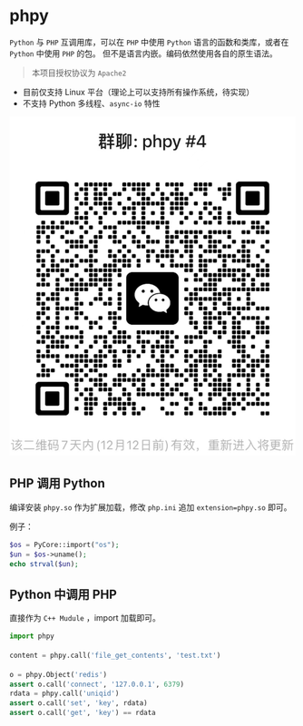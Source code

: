 phpy
====
`Python` 与 `PHP` 互调用库，可以在 `PHP` 中使用 `Python` 语言的函数和类库，或者在 `Python` 中使用 `PHP` 的包。
但不是语言内嵌。编码依然使用各自的原生语法。

> 本项目授权协议为 `Apache2`

- 目前仅支持 Linux 平台（理论上可以支持所有操作系统，待实现）
- 不支持 Python 多线程、`async-io` 特性

![Alt](docs/wxg.png)


PHP 调用 Python
----
编译安装 `phpy.so` 作为扩展加载，修改 `php.ini` 追加 `extension=phpy.so` 即可。

例子：
```php
$os = PyCore::import("os");
$un = $os->uname();
echo strval($un);
```

Python 中调用 PHP
----
直接作为 `C++ Mudule` ，import 加载即可。

```python
import phpy

content = phpy.call('file_get_contents', 'test.txt')

o = phpy.Object('redis')
assert o.call('connect', '127.0.0.1', 6379)
rdata = phpy.call('uniqid')
assert o.call('set', 'key', rdata)
assert o.call('get', 'key') == rdata
```
